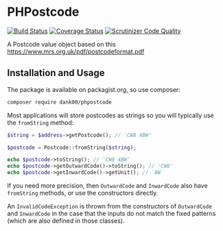 # PHPostcode

[![Build Status](https://travis-ci.org/dank00/PHPostcode.svg?branch=master)](https://travis-ci.org/dank00/PHPostcode)
[![Coverage Status](https://coveralls.io/repos/github/dank00/PHPostcode/badge.svg?branch=master)](https://coveralls.io/github/dank00/PHPostcode?branch=coveralls)
[![Scrutinizer Code Quality](https://scrutinizer-ci.com/g/dank00/PHPostcode/badges/quality-score.png?b=master)](https://scrutinizer-ci.com/g/dank00/PHPostcode/?branch=master)

A Postcode value object based on this https://www.mrs.org.uk/pdf/postcodeformat.pdf

## Installation and Usage

The package is available on packagist.org, so use composer:

```bash
composer require dank00/phpostcode
```

Most applications will store postcodes as strings so you will typically use the `fromString` method:

```php
$string = $address->getPostcode(); // 'CW8 4BW'

$postcode = Postcode::fromString($string);

echo $postcode->toString(); // 'CW8 4BW'
echo $postcode->getOutwardCode()->toString(); // 'CW8'
echo $postcode->getInwardCode()->getUnit(); // `BW`
```

If you need more precision, then `OutwardCode` and `InwardCode` also have `fromString` methods, or use the constructors directly.

An `InvalidCodeException` is thrown from the constructors of `OutwardCode` and `InwardCode` in the case that the inputs do not match the fixed patterns (which are also defined in those classes).
